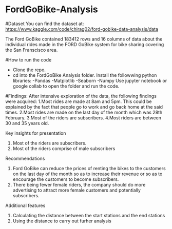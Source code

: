 # FordGoBike-Analysis
#Dataset
You can find the dataset at: https://www.kaggle.com/code/chirag02/ford-gobike-data-analysis/data

The Ford GoBike contained 183412 rows and 16 columns of data about the individual rides made in the FORD GoBike system for bike sharing covering the San Franscisco area.

#How to run the code
- Clone the repo.
- cd into the FordGoBike Analysis folder.
 Install the followwing python libraries:
-Pandas
-Matplotlib
-Seaborn
-Numpy
Use jupyter notebook or google collab to open the folder and run the code.

#Findings:
After intensive exploration of the data, the following findings were acquired:
1.Most rides are made at 8am and 5pm. This could be explained by the fact that people go to work and go back home at the said times.
2.Most rides are made on the last day of the month which was 28th February.
3.Most of the riders are subscribers.
4.Most riders are between 30 and 35 years old.

Key insights for presentation
1. Most of the riders are subscribers.
2. Most of the riders comprise of male subscribers

Recommendations
1. Ford GoBike can reduce the prices of renting the bikes to the customers on the last day of the month so as to increase their revenue or so as to encourage the customers to become subscribers.
2. There being fewer female riders, the company should do more advertising to attract more female customers and potentially subscribers.

Additional features
1. Calculating the distance between the start stations and the end stations
2. Using the distance to carry out furher analysis
